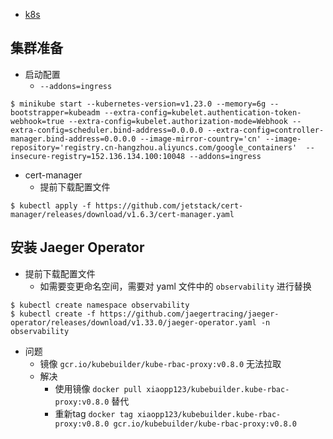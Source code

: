 - [k8s](https://github.com/jaegertracing/jaeger-operator)


## 集群准备

- 启动配置
  - `--addons=ingress`

```shell
$ minikube start --kubernetes-version=v1.23.0 --memory=6g --bootstrapper=kubeadm --extra-config=kubelet.authentication-token-webhook=true --extra-config=kubelet.authorization-mode=Webhook --extra-config=scheduler.bind-address=0.0.0.0 --extra-config=controller-manager.bind-address=0.0.0.0 --image-mirror-country='cn' --image-repository='registry.cn-hangzhou.aliyuncs.com/google_containers'  --insecure-registry=152.136.134.100:10048 --addons=ingress
```

- cert-manager
  - 提前下载配置文件

```shell
$ kubectl apply -f https://github.com/jetstack/cert-manager/releases/download/v1.6.3/cert-manager.yaml
```

## 安装 Jaeger Operator

- 提前下载配置文件
  - 如需要变更命名空间，需要对 yaml 文件中的 `observability` 进行替换

```shell
$ kubectl create namespace observability
$ kubectl create -f https://github.com/jaegertracing/jaeger-operator/releases/download/v1.33.0/jaeger-operator.yaml -n observability
```

- 问题
  - 镜像 `gcr.io/kubebuilder/kube-rbac-proxy:v0.8.0` 无法拉取
  - 解决
    - 使用镜像 `docker pull xiaopp123/kubebuilder.kube-rbac-proxy:v0.8.0` 替代
    - 重新tag `docker tag xiaopp123/kubebuilder.kube-rbac-proxy:v0.8.0 gcr.io/kubebuilder/kube-rbac-proxy:v0.8.0`

